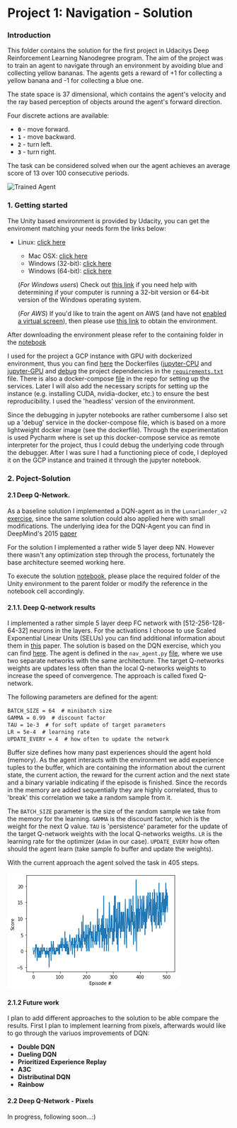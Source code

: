 [//]: # (Image References)

[image1]: https://user-images.githubusercontent.com/10624937/42135619-d90f2f28-7d12-11e8-8823-82b970a54d7e.gif "Trained Agent"

# Project 1: Navigation - Solution

### Introduction

This folder contains the solution for the first project in Udacitys Deep Reinforcement Learning Nanodegree program.
The aim of the project was to train an agent to navigate through an environment by avoiding blue and collecting yellow
bananas. The agents gets a reward of +1 for collecting a yellow banana and -1 for collecting a blue one. 

The state space is 37 dimensional, which contains the agent's velocity and the ray based perception of objects around
the agent's forward direction. 

Four discrete actions are available: 
- **`0`** - move forward.
- **`1`** - move backward.
- **`2`** - turn left.
- **`3`** - turn right.

The task can be considered solved when our the agent achieves an average score of 13 over 100 consecutive 
periods.  

![Trained Agent][image1]

### 1. Getting started

The Unity based environment is provided by Udacity, you can get the enviroment matching your needs form the links below:

 - Linux: [click here](https://s3-us-west-1.amazonaws.com/udacity-drlnd/P1/Banana/Banana_Linux.zip)
    - Mac OSX: [click here](https://s3-us-west-1.amazonaws.com/udacity-drlnd/P1/Banana/Banana.app.zip)
    - Windows (32-bit): [click here](https://s3-us-west-1.amazonaws.com/udacity-drlnd/P1/Banana/Banana_Windows_x86.zip)
    - Windows (64-bit): [click here](https://s3-us-west-1.amazonaws.com/udacity-drlnd/P1/Banana/Banana_Windows_x86_64.zip)
    
    (_For Windows users_) Check out [this link](https://support.microsoft.com/en-us/help/827218/how-to-determine-whether-a-computer-is-running-a-32-bit-version-or-64) if you need help with determining if your computer is running a 32-bit version or 64-bit version of the Windows operating system.

    (_For AWS_) If you'd like to train the agent on AWS (and have not [enabled a virtual screen](https://github.com/Unity-Technologies/ml-agents/blob/master/docs/Training-on-Amazon-Web-Service.md)), then please use [this link](https://s3-us-west-1.amazonaws.com/udacity-drlnd/P1/Banana/Banana_Linux_NoVis.zip) to obtain the environment.

After downloading the environment please refer to the containing folder in the [notebook](../Navigation.ipynb)

I used for the project a GCP instance with GPU with dockerized environment, thus you can find 
[here](../../../../Docker) the Dockerfiles ([jupyter-CPU](../../../../Docker/Dockerfile) and 
[jupyter-GPU](../../../../Docker/Dockerfile-GPU) and [debug](../../../../Docker/Dockerfile-debug)
the project dependencies in the [`requirements.txt`](../../../../Docker/requirements.txt) file. There is also a 
docker-compose [file](../../../../docker-compose.yml) in the repo for setting up the services. 
Later I will also add the necessary scripts for setting up the instance (e.g. installing CUDA, nvidia-docker, etc.) 
to ensure the best reproducibility. I used the 'headless' version of the environment.   

Since the debugging in jupyter notebooks are rather cumbersome I also set up a 'debug' service in the docker-compose 
file, which is based on a more lightweight docker image (see the dockerfile). Through the experimentation is used 
Pycharm where is set up this docker-compose service as remote interpreter for the project, thus I could debug the 
underlying code through the debugger. After I was sure I had a functioning piece of code, I deployed it on the GCP 
instance and trained it through the jupyter notebook.


### 2. Poject-Solution

#### 2.1 Deep Q-Network.
As a baseline solution I implemented a DQN-agent as in the `LunarLander_v2` [exercise](../../../DQN/), 
since the same solution could also applied here with small modifications. The underlying idea for the DQN-Agent you can 
find in DeepMind's 2015 [paper](https://storage.googleapis.com/deepmind-media/dqn/DQNNaturePaper.pdf)

For the solution I implemented a rather wide 5 layer deep NN. However there wasn't any optimization step through the 
process, fortunately the base architecture seemed working here. 

To execute the solution [notebook](Navigation_solution.ipynb), please place the required folder of the Unity environment 
to the parent folder or modify the reference in the notebook cell accordingly. 

#### 2.1.1. Deep Q-network results
I implemented a rather simple 5 layer deep FC network with [512-256-128-64-32] neurons in the layers. 
For the activations I choose to use Scaled Exponential Linear Units (SELUs) you can find additional information about 
them in [this](https://arxiv.org/pdf/1706.02515.pdf) paper. The solution is based on the DQN exercise, 
which you can find [here](https://github.com/udacity/deep-reinforcement-learning/tree/master/dqn). 
The agent is defined in the `nav_agent.py` [file](./nav_agent.py), where we use two separate networks with the same 
architecture. The target Q-networks weights are updates less often than the local Q-networks weights to increase the 
speed of convergence. The approach is called fixed Q-network. 

The following parameters are defined for the agent:
```BUFFER_SIZE = int(1e5)  # replay buffer size
BATCH_SIZE = 64  # minibatch size
GAMMA = 0.99  # discount factor
TAU = 1e-3  # for soft update of target parameters
LR = 5e-4  # learning rate
UPDATE_EVERY = 4  # how often to update the network
```
Buffer size defines how many past experiences should the agent hold (memory). As the agent interacts with the 
environment we add experience tuples to the buffer, which are containing the information about the current state, 
the current action, the reward for the current action and the next state and a binary variable indicating if the episode 
is finished. Since the records in the memory are added sequentially they are highly correlated, thus to 'break' this 
correlation we take a random sample from it. 

The `BATCH_SIZE` parameter is the size of the random sample we take from the memory for the learning. 
`GAMMA` is the discount factor, which is the weight for the next Q value.
`TAU` is 'persistence' parameter for the update of the target Q-network weights with the local Q-networks weigths. 
`LR` is the learning rate for the optimizer (`Adam` in our case).
`UPDATE_EVERY` how often should the agent learn (take sample fo buffer and update the weights).
 
 
 With the current approach the agent solved the task in 405 steps. 
 
 
 ![image2](dqn_agent.png)


#### 2.1.2 Future work

I plan to add different approaches to the solution to be able compare the results. First I plan to implement learning 
from pixels, afterwards would like to go through the variuos improvements of DQN: 

- **Double DQN**
- **Dueling DQN**
- **Prioritized Experience Replay**
- **A3C**
- **Distributinal DQN**
- **Rainbow**


#### 2.2 Deep Q-Network - Pixels

In progress, following soon...:)



